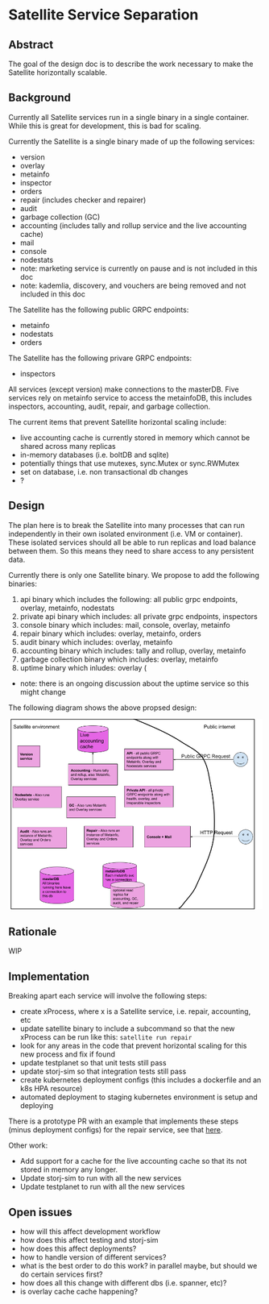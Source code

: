 # Satellite Service Separation

## Abstract

The goal of the design doc is to describe the work necessary to make the Satellite horizontally scalable.

## Background

Currently all Satellite services run in a single binary in a single container. While this is great for development, this is bad for scaling.

Currently the Satellite is a single binary made of up the following services:
- version
- overlay
- metainfo
- inspector
- orders
- repair (includes checker and repairer)
- audit
- garbage collection (GC)
- accounting (includes tally and rollup service and the live accounting cache)
- mail
- console
- nodestats
- note: marketing service is currently on pause and is not included in this doc
- note: kademlia, discovery, and vouchers are being removed and not included in this doc

The Satellite has the following public GRPC endpoints:
- metainfo
- nodestats
- orders

The Satellite has the following privare GRPC endpoints:
- inspectors

All services (except version) make connections to the masterDB. Five services rely on metainfo service to access the metainfoDB, this includes inspectors, accounting, audit, repair, and garbage collection.

The current items that prevent Satellite horizontal scaling include:
- live accounting cache is currently stored in memory which cannot be shared across many replicas
- in-memory databases (i.e. boltDB and sqlite)
- potentially things that use mutexes, sync.Mutex or sync.RWMutex
- set on database, i.e. non transactional db changes
- ?

## Design

The plan here is to break the Satellite into many processes that can run independently in their own isolated environment (i.e. VM or container).  These isolated services should all be able to run replicas and load balance between them. So this means they need to share access to any persistent data.

Currently there is only one Satellite binary. We propose to add the following binaries:

1. api binary which includes the following: all public grpc endpoints, overlay, metainfo, nodestats
2. private api binary which includes: all private grpc endpoints, inspectors
3. console binary which includes: mail, console, overlay, metainfo
4. repair binary which includes: overlay, metainfo, orders
5. audit binary which includes: overlay, metainfo
6. accounting binary which includes: tally and rollup, overlay, metainfo
7. garbage collection binary which includes: overlay, metainfo
8. uptime binary which inludes: overlay (
  - note: there is an ongoing discussion about the uptime service so this might change

The following diagram shows the above propsed design:

![Diagram of the above listed binaries](sa-separation-design.png)

## Rationale

WIP

## Implementation

Breaking apart each service will involve the following steps:
- create xProcess, where x is a Satellite service, i.e. repair, accounting, etc
- update satellite binary to include a subcommand so that the new xProcess can be run like this:
`satellite run repair`
- look for any areas in the code that prevent horizontal scaling for this new process and fix if found
- update testplanet so that unit tests still pass
- update storj-sim so that integration tests still pass
- create kubernetes deployment configs (this includes a dockerfile and an k8s HPA resource)
- automated deployment to staging kubernetes environment is setup and deploying

There is a prototype PR with an example that implements these steps (minus deployment configs) for the repair service, see that [here](https://github.com/storj/storj/pull/2836).

Other work:
- Add support for a cache for the live accounting cache so that its not stored in memory any longer.
- Update storj-sim to run with all the new services
- Update testplanet to run with all the new services

## Open issues
- how will this affect development workflow
- how does this affect testing and storj-sim
- how does this affect deployments? 
- how to handle version of different services?
- what is the best order to do this work? in parallel maybe, but should we do certain services first?
- how does all this change with different dbs (i.e. spanner, etc)?
- is overlay cache cache happening?

